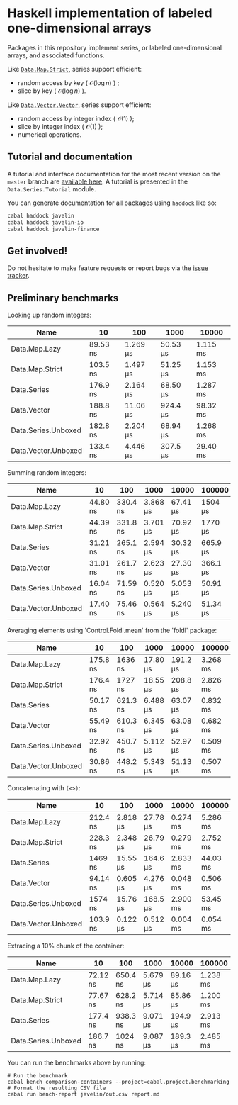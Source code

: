# Haskell implementation of labeled one-dimensional arrays

Packages in this repository implement series, or labeled one-dimensional arrays, and associated functions.

Like [`Data.Map.Strict`](https://hackage.haskell.org/package/containers/docs/Data-Map-Strict.html), series support efficient:

* random access by key ( $\mathcal{O}\left( \log n \right)$ ) ;
* slice by key ( $\mathcal{O}\left( \log n \right)$ ).

Like [`Data.Vector.Vector`](https://hackage.haskell.org/package/vector/docs/Data-Vector.html), series support efficient:

* random access by integer index ( $\mathcal{O}\left( 1 \right)$ );
* slice by integer index ( $\mathcal{O}\left( 1 \right)$ );
* numerical operations.

## Tutorial and documentation

A tutorial and interface documentation for the most recent version on the `master` branch are [available here](https://laurentrdc.github.io/javelin/). 
A tutorial is presented in the `Data.Series.Tutorial` module.

You can generate documentation for all packages using `haddock` like so:

```bash
cabal haddock javelin
cabal haddock javelin-io
cabal haddock javelin-finance
```

## Get involved!

Do not hesitate to make feature requests or report bugs via the [issue tracker](https://github.com/LaurentRDC/javelin/issues).

## Preliminary benchmarks

Looking up random integers:

|Name|10|100|1000|10000|
|---|---|---|---|---|
|Data.Map.Lazy|89.53 ns|1.269 μs|50.53 μs|1.115 ms|
|Data.Map.Strict|103.5 ns|1.497 μs|51.25 μs|1.153 ms|
|Data.Series|176.9 ns|2.164 μs|68.50 μs|1.287 ms|
|Data.Vector|188.8 ns|11.06 μs|924.4 μs|98.32 ms|
|Data.Series.Unboxed|182.8 ns|2.204 μs|68.94 μs|1.268 ms|
|Data.Vector.Unboxed|133.4 ns|4.446 μs|307.5 μs|29.40 ms|

Summing random integers:

|Name|10|100|1000|10000|100000|1000000|
|---|---|---|---|---|---|---|
|Data.Map.Lazy|44.80 ns|330.4 ns|3.868 μs|67.41 μs|1504 μs|20.14 ms|
|Data.Map.Strict|44.39 ns|331.8 ns|3.701 μs|70.92 μs|1770 μs|21.08 ms|
|Data.Series|31.21 ns|265.1 ns|2.594 μs|30.32 μs|665.9 μs|13.94 ms|
|Data.Vector|31.01 ns|261.7 ns|2.623 μs|27.30 μs|366.1 μs|5.814 ms|
|Data.Series.Unboxed|16.04 ns|71.59 ns|0.520 μs|5.053 μs|50.91 μs|0.608 ms|
|Data.Vector.Unboxed|17.40 ns|75.46 ns|0.564 μs|5.240 μs|51.34 μs|0.612 ms|

Averaging elements using 'Control.Foldl.mean' from the 'foldl' package:

|Name|10|100|1000|10000|100000|1000000|
|---|---|---|---|---|---|---|
|Data.Map.Lazy|175.8 ns|1636 ns|17.80 μs|191.2 μs|3.268 ms|64.55 ms|
|Data.Map.Strict|176.4 ns|1727 ns|18.55 μs|208.8 μs|2.826 ms|69.86 ms|
|Data.Series|50.17 ns|621.3 ns|6.488 μs|63.07 μs|0.832 ms|13.66 ms|
|Data.Vector|55.49 ns|610.3 ns|6.345 μs|63.08 μs|0.682 ms|7.606 ms|
|Data.Series.Unboxed|32.92 ns|450.7 ns|5.112 μs|52.97 μs|0.509 ms|5.353 ms|
|Data.Vector.Unboxed|30.86 ns|448.2 ns|5.343 μs|51.13 μs|0.507 ms|5.420 ms|

Concatenating with `(<>)`:

|Name|10|100|1000|10000|100000|1000000|
|---|---|---|---|---|---|---|
|Data.Map.Lazy|212.4 ns|2.818 μs|27.78 μs|0.274 ms|5.286 ms|67.65 ms|
|Data.Map.Strict|228.3 ns|2.348 μs|26.79 μs|0.279 ms|2.752 ms|40.90 ms|
|Data.Series|1469 ns|15.55 μs|164.6 μs|2.833 ms|44.03 ms|550.2 ms|
|Data.Vector|94.14 ns|0.605 μs|4.276 μs|0.048 ms|0.506 ms|5.337 ms|
|Data.Series.Unboxed|1574 ns|15.76 μs|168.5 μs|2.900 ms|53.45 ms|565.5 ms|
|Data.Vector.Unboxed|103.9 ns|0.122 μs|0.512 μs|0.004 ms|0.054 ms|0.609 ms|

Extracing a 10% chunk of the container:

|Name|10|100|1000|10000|100000|1000000|
|---|---|---|---|---|---|---|
|Data.Map.Lazy|72.12 ns|650.4 ns|5.679 μs|89.16 μs|1.238 ms|31.56 ms|
|Data.Map.Strict|77.67 ns|628.2 ns|5.714 μs|85.86 μs|1.200 ms|20.89 ms|
|Data.Series|177.4 ns|938.3 ns|9.071 μs|194.9 μs|2.913 ms|44.76 ms|
|Data.Series.Unboxed|186.7 ns|1024 ns|9.087 μs|189.3 μs|2.485 ms|42.68 ms|

You can run the benchmarks above by running:

```shell
# Run the benchmark
cabal bench comparison-containers --project=cabal.project.benchmarking
# Format the resulting CSV file
cabal run bench-report javelin/out.csv report.md
```